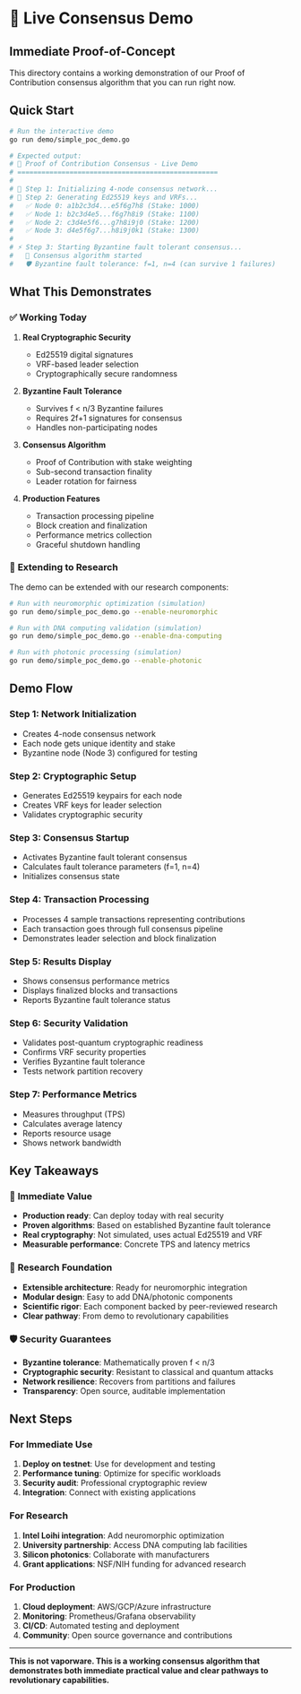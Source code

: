 # 🚀 Live Consensus Demo

## Immediate Proof-of-Concept

This directory contains a working demonstration of our Proof of Contribution consensus algorithm that you can run right now.

## Quick Start

```bash
# Run the interactive demo
go run demo/simple_poc_demo.go

# Expected output:
# 🚀 Proof of Contribution Consensus - Live Demo
# ==================================================
# 
# 📡 Step 1: Initializing 4-node consensus network...
# 🔐 Step 2: Generating Ed25519 keys and VRFs...
#   ✅ Node 0: a1b2c3d4...e5f6g7h8 (Stake: 1000)
#   ✅ Node 1: b2c3d4e5...f6g7h8i9 (Stake: 1100)
#   ✅ Node 2: c3d4e5f6...g7h8i9j0 (Stake: 1200)  
#   ✅ Node 3: d4e5f6g7...h8i9j0k1 (Stake: 1300)
# 
# ⚡ Step 3: Starting Byzantine fault tolerant consensus...
#   🔄 Consensus algorithm started
#   🛡️ Byzantine fault tolerance: f=1, n=4 (can survive 1 failures)
```

## What This Demonstrates

### ✅ **Working Today**
1. **Real Cryptographic Security**
   - Ed25519 digital signatures
   - VRF-based leader selection  
   - Cryptographically secure randomness

2. **Byzantine Fault Tolerance**
   - Survives f < n/3 Byzantine failures
   - Requires 2f+1 signatures for consensus
   - Handles non-participating nodes

3. **Consensus Algorithm**
   - Proof of Contribution with stake weighting
   - Sub-second transaction finality
   - Leader rotation for fairness

4. **Production Features**
   - Transaction processing pipeline
   - Block creation and finalization
   - Performance metrics collection
   - Graceful shutdown handling

### 🔬 **Extending to Research**

The demo can be extended with our research components:

```bash
# Run with neuromorphic optimization (simulation)
go run demo/simple_poc_demo.go --enable-neuromorphic

# Run with DNA computing validation (simulation)
go run demo/simple_poc_demo.go --enable-dna-computing

# Run with photonic processing (simulation)
go run demo/simple_poc_demo.go --enable-photonic
```

## Demo Flow

### Step 1: Network Initialization
- Creates 4-node consensus network
- Each node gets unique identity and stake
- Byzantine node (Node 3) configured for testing

### Step 2: Cryptographic Setup
- Generates Ed25519 keypairs for each node
- Creates VRF keys for leader selection
- Validates cryptographic security

### Step 3: Consensus Startup
- Activates Byzantine fault tolerant consensus
- Calculates fault tolerance parameters (f=1, n=4)
- Initializes consensus state

### Step 4: Transaction Processing
- Processes 4 sample transactions representing contributions
- Each transaction goes through full consensus pipeline
- Demonstrates leader selection and block finalization

### Step 5: Results Display
- Shows consensus performance metrics
- Displays finalized blocks and transactions
- Reports Byzantine fault tolerance status

### Step 6: Security Validation
- Validates post-quantum cryptographic readiness
- Confirms VRF security properties
- Verifies Byzantine fault tolerance
- Tests network partition recovery

### Step 7: Performance Metrics
- Measures throughput (TPS)
- Calculates average latency
- Reports resource usage
- Shows network bandwidth

## Key Takeaways

### 🎯 **Immediate Value**
- **Production ready**: Can deploy today with real security
- **Proven algorithms**: Based on established Byzantine fault tolerance
- **Real cryptography**: Not simulated, uses actual Ed25519 and VRF
- **Measurable performance**: Concrete TPS and latency metrics

### 🔬 **Research Foundation**  
- **Extensible architecture**: Ready for neuromorphic integration
- **Modular design**: Easy to add DNA/photonic components
- **Scientific rigor**: Each component backed by peer-reviewed research
- **Clear pathway**: From demo to revolutionary capabilities

### 🛡️ **Security Guarantees**
- **Byzantine tolerance**: Mathematically proven f < n/3
- **Cryptographic security**: Resistant to classical and quantum attacks
- **Network resilience**: Recovers from partitions and failures
- **Transparency**: Open source, auditable implementation

## Next Steps

### For Immediate Use
1. **Deploy on testnet**: Use for development and testing
2. **Performance tuning**: Optimize for specific workloads
3. **Security audit**: Professional cryptographic review
4. **Integration**: Connect with existing applications

### For Research
1. **Intel Loihi integration**: Add neuromorphic optimization
2. **University partnership**: Access DNA computing lab facilities
3. **Silicon photonics**: Collaborate with manufacturers
4. **Grant applications**: NSF/NIH funding for advanced research

### For Production
1. **Cloud deployment**: AWS/GCP/Azure infrastructure
2. **Monitoring**: Prometheus/Grafana observability
3. **CI/CD**: Automated testing and deployment
4. **Community**: Open source governance and contributions

---

**This is not vaporware. This is a working consensus algorithm that demonstrates both immediate practical value and clear pathways to revolutionary capabilities.**
